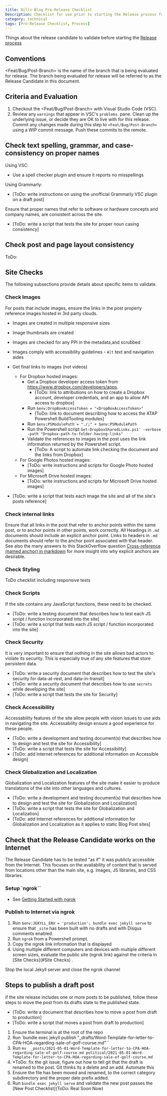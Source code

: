 ```yaml
---
title: Bills Blog Pre-Release Checklist
Description: Checklist for use prior to starting the Release process for <Post/Bug/Feat> release
category: technical
tags: [Pre-Release Checklist, Process]
---
```


Things about the release candidate to validate before starting the [Release process](bills-blog-release-process.md)

## Conventions

<Feat/Bug/Post-Branch> is the name of the branch that is being evaluated for release. The branch being evaluated for release will be referred to as the Release Candidate in this document.

## Criteria and Evaluation

1. Checkout the <Feat/Bug/Post-Branch> with Visual Studio Code (VSC).
1. Review any `warnings` that appear in VSC's `problems`. pane. Clean up the underlying issue, or decide they are OK to live with for this release. Commit any changes made during this step to `<Feat/Bug/Post-Branch>` using a WIP  commit message. Push these commits to the remote.

## Check text spelling, grammar, and case-consistency on proper names

Using VSC:

- Use a spell checker plugin and ensure it reports no misspellings
  
Using Grammarly:

- [ToDo: write instructions on using the unofficial Grammarly VSC plugin on a draft post]
  
Ensure that proper names that refer to software or hardware concepts and company names, are consistent across the site.

- [ToDo: write a script that tests the site for proper noun casing consistency]

## Check post and page layout consistency

ToDo:

## <a name="Site Checks"></a>Site Checks

The following subsections provide details about specific items to validate.

### Check Images

For posts that include images, ensure the links in the post properly reference images hosted in 3rd party clouds.

- Images are created in multiple responsive sizes
- Image thumbnails are created
- Images are checked for any PPI in the metadata,and scrubbed
- Images comply with accessibility guidelines - `Alt` text and navigation aides
- Get final links to images (not videos)

  - For Dropbox hosted images:
    - Get a Dropbox developer access token from https://www.dropbox.com/developers/apps.
      - [ToDo: link to attributions on how to create a Dropbox account, developer credentials, and an app to allow API access to dropbox]
    - Run `$env:DropBoxAccessToken = "<DropBoxAccessToken>"`
      - [ToDo: link to document describing how to access the ATAP Powershell BuildTooling modules]
    - Run `$env:PSModulePath = "./;" + $env:PSModulePath`
    - Run the Powershell script `Get-DropboxSharedLinks.ps1' -verbose -path "Dropbox-path-to-folder-having-links"`
    - Validate the references to images in the post uses the link information returned by the Powershell script.
      - [ToDo: A script to automate link checking the document and the links from Dropbox]
  - For Google Photos hosted images:
    - [ToDo: write instructions and scripts for Google Photo hosted images]
  - For Microsoft Drive hosted images:
    - [ToDo: write instructions and scripts for Microsoft Drive hosted images]

- [ToDo: write a script that tests each image the site and all of the site's posts reference]

### Check internal links

Ensure that all links in the post that refer to anchor points within the same post, or to anchor points in other points, work correctly. All Headings in `.md` documents should include an explicit anchor point. Links to headers in `.md` documents should refer to the anchor point associated with that header. See also the many answers to this StackOverflow question [Cross-reference (named anchor) in markdown](https://stackoverflow.com/questions/5319754/cross-reference-named-anchor-in-markdown) for more insight into why explicit anchors are desirable.

### Check Styling

ToDo checklist including responsive tests

### Check Scripts

If the site contains any JavaScript functions, these need to be checked.

- [ToDo: write a testing document that describes how to test each JS script / function incorporated into the site]
- [ToDo: write a script that tests each JS script / function incorporated into the site]

### Check Security

It is very important to ensure that nothing in the site allows bad actors to violate its security. This is especially true of any site features that store persistent data.

- [ToDo: write a security document that describes how to test the site's security for data-at-rest, and data-in-transit]
- [ToDo: write a security document that describes how to use `secrets` while developing the site]
- [ToDo: write a script that tests the site for Security]

### Check Accessibility

Accessability features of the site allow people with vision issues to use aids in navigating the site. Accessability design ensure a good experience for these people.

- [ToDo: write a development and testing document(s) that describes how to design and test the site for Accessibility]
- [ToDo: write a script that tests the site for Accessibility]
- [ToDo: add Internet references for additional information on Accessible design]

### Check Globalization and Localization

Globalization and Localization features of the site make it easier to produce translations of the site into other languages and cultures.

- [ToDo: write a development and testing document(s) that describes how to design and test the site for Globalization and Localization]
- [ToDo: write a script that tests the site for Globalization and Localization]
- [ToDo: add Internet references for additional information for Globalization and Localization as it applies to static Blog Post sites]

## Check that the Release Candidate works on the Internet

The Release Candidate has to be tested "as if" it was publicly accessible from the Internet. This focuses on the availability of content that is served from locations other than the main site, e.g. images, JS libraries, and CSS libraries.

### Setup `ngrok``

- See [Getting Started with ngrok](https://dashboard.ngrok.com/get-started/setup)

### Publish to Internet via ngrok

1. Run `$env:JEKYLL_ENV = 'production'; bundle exec jekyll serve` to ensure that `_site` has been built with no drafts and with Disqus comments enabled.
1. Run `ngrok` from a Powershell prompt.
1. Copy the ngrok link information that is displayed
1. Using multiple different computers and devices with multiple different screen sizes, evaluate the public site (ngrok link) against the criteria in [Site Checks](#Site Checks) .

Stop the local Jekyll server and close the ngrok channel

## Steps to publish a draft post

if the site release includes one or more posts to be published, follow these steps to move the post from its drafts state to the published state.

- [ToDo: write a document that describes how to move a post from draft to production]
- [ToDo: write a script that moves a post from draft to production]

1. Ensure the terminal is at the root of the repo
1. Run `bundle exec jekyll publish "_drafts/Word-Template-for-letter-to-CPA-HOA-regarding-sale-of-golf-course.md"``
1. Run `mv  _posts/2021-05-01-Word-Template-for-letter-to-CPA-HOA-regarding-sale-of-golf-course.md political/2021-05-01-Word-Template-for-letter-to-CPA-HOA-regarding-sale-of-golf-course.md`
1. *ToDo: fix the git issue, figure out how to tell git that the draft is renamed to the post. Git thinks its a delete and an add. Automate this
1. Ensure the file has been moved and renamed, to the correct category subdirectory and the proper date prefix added.
1. Run `bundle exec jekyll serve` and validate the new post passes the [New Post Checklist](ToDo: Real Soon Now)
